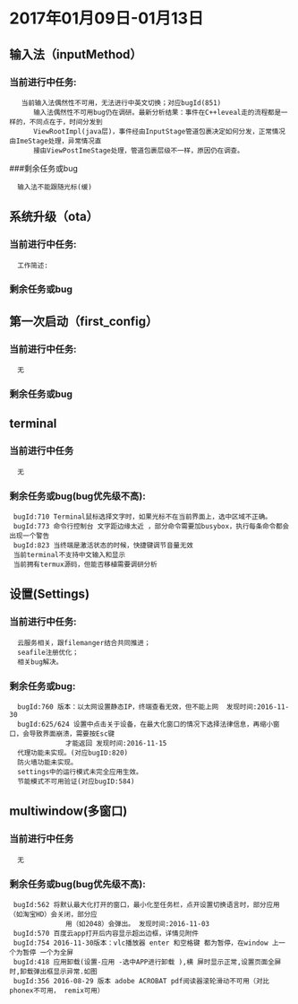 # 2017年01月09日-01月13日
## 输入法（inputMethod）
### 当前进行中任务:

       当前输入法偶然性不可用，无法进行中英文切换；对应bugId(851)    
          输入法偶然性不可用bug仍在调研。最新分析结果：事件在C++leveal走的流程都是一样的，不同点在于，时间分发到
          ViewRootImpl(java层)，事件经由InputStage管道包裹决定如何分发，正常情况由ImeStage处理，异常情况直
          接由ViewPostImeStage处理，管道包裹层级不一样，原因仍在调查。
               
###剩余任务或bug
      
      输入法不能跟随光标(缓)
      
      
## 系统升级（ota）
### 当前进行中任务:

      工作简述:
    
### 剩余任务或bug
       
 
 
## 第一次启动（first_config）
### 当前进行中任务:

      无
    
### 剩余任务或bug
       
 
 
## terminal
###  当前进行中任务  

      无
      
   
### 剩余任务或bug(bug优先级不高):
     bugId:710 Terminal鼠标选择文字时，如果光标不在当前界面上，选中区域不正确。 
     bugId:773 命令行控制台 文字距边缘太近 ，部分命令需要加busybox，执行每条命令都会出现一个警告
     bugId:823 当终端是激活状态的时候，快捷键调节音量无效
     当前terminal不支持中文输入和显示
     当前拥有termux源码，但能否移植需要调研分析
     
     
## 设置(Settings)
###  当前进行中任务:

      云服务相关，跟filemanger结合共同推进；
      seafile注册优化；
      相关bug解决。
   
### 剩余任务或bug:
     
      bugId:760 版本：以太网设置静态IP，终端查看无效，但不能上网  发现时间:2016-11-30   
      bugId:625/624 设置中点击关于设备，在最大化窗口的情况下选择法律信息，再缩小窗口，会导致界面崩溃，需要按Esc键
                  才能返回 发现时间:2016-11-15
      代理功能未实现。(对应bugID:820)
      防火墙功能未实现。
      settings中的运行模式未完全应用生效。
      节能模式不可用验证(对应bugID:584)


## multiwindow(多窗口)
###  当前进行中任务  

      无
      
   
### 剩余任务或bug(bug优先级不高):
     bugId:562 将默认最大化打开的窗口，最小化至任务栏，点开设置切换语言时，部分应用（如淘宝HD）会关闭，部分应
                  用（如2048）会弹出。 发现时间:2016-11-03
     bugId:570 百度云app打开后内容显示超出边框，详情见附件
     bugId:754 2016-11-30版本：vlc播放器 enter 和空格键 都为暂停，在window 上一个为暂停 一个为全屏
     bugId:418 应用卸载(设置-应用 -选中APP进行卸载 ),横 屏时显示正常,设置页面全屏时,卸载弹出框显示异常.如图
     bugId:356 2016-08-29 版本 adobe ACROBAT pdf阅读器滚轮滑动不可用（对比phonex不可用， remix可用）
     
      
